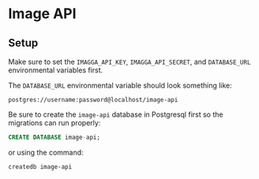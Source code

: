 # Image API

## Setup
Make sure to set the `IMAGGA_API_KEY`, `IMAGGA_API_SECRET`, and `DATABASE_URL` environmental variables first.

The `DATABASE_URL` environmental variable should look something like:
```
postgres://username:password@localhost/image-api
```
Be sure to create the `image-api` database in Postgresql first so the migrations can run properly:
```sql
CREATE DATABASE image-api;
```
or using the command:
```sh
createdb image-api
```